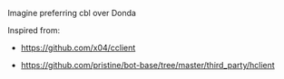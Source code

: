 Imagine preferring cbl over Donda

Inspired from:

- https://github.com/x04/cclient

- https://github.com/pristine/bot-base/tree/master/third_party/hclient

